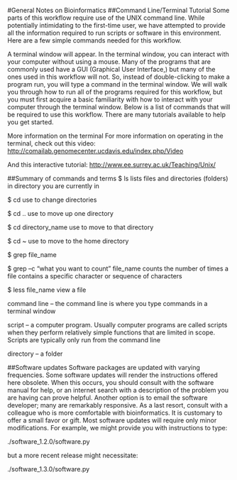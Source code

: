 #General Notes on Bioinformatics
##Command Line/Terminal Tutorial
Some parts of this workflow require use of the UNIX command line. While potentially intimidating to the first-time user, we have attempted to provide all the information required to run scripts or software in this environment.
Here are a few simple commands needed for this workflow.

A terminal window will appear. In the terminal window, you can interact with your computer without using a mouse. Many of the programs that are commonly used have a GUI (Graphical User Interface,) but many of the ones used in this workflow will not. So, instead of double-clicking to make a program run, you will type a command in the terminal window. We will walk you through how to run all of the programs required for this workflow, but you must first acquire a basic familiarity with how to interact with your computer through the terminal window. Below is a list of commands that will be required to use this workflow. There are many tutorials available to help you get started. 

More information on the terminal
For more information on operating in the terminal, check out
this video:
http://comailab.genomecenter.ucdavis.edu/index.php/Video

And this interactive tutorial:
http://www.ee.surrey.ac.uk/Teaching/Unix/



##Summary of commands and terms
$ ls			lists files and directories (folders) in directory you are currently in

$ cd			use to change directories

$ cd ..    			use to move up one directory

$ cd directory_name 	use to move to that directory

$ cd ~ 			use to move to the home directory	

$ grep file_name

$ grep –c “what you want to count” file_name 	counts the number of times a file 
contains a specific character or sequence of characters

$ less file_name					view a file

command line – the command line is where you type commands in a terminal window

script – a computer program. Usually computer programs are called scripts when they perform relatively simple functions that are limited in scope. Scripts are typically only run from the command line

directory – a folder


##Software updates
Software packages are updated with varying frequencies. Some software updates will render the instructions offered here obsolete. When this occurs, you should consult with the software manual for help, or an internet search with a description of the problem you are having can prove helpful. Another option is to email the software developer; many are remarkably responsive. As a last resort, consult with a colleague who is more comfortable with bioinformatics. It is customary to offer a small favor or gift. Most software updates will require only minor modifications. For example, we might provide you with instructions to type:

./software_1.2.0/software.py

but a more recent release might necessitate:

./software_1.3.0/software.py
